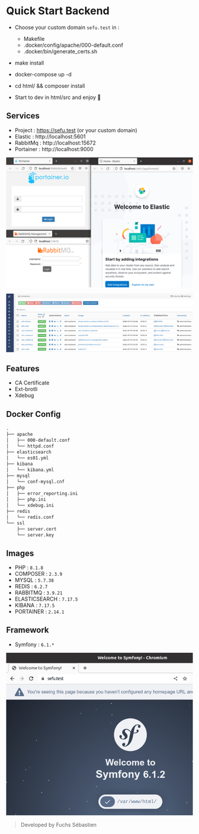 # Quick Start Backend

- Choose your custom domain `sefu.test` in :
  * Makefile
  * .docker/config/apache/000-default.conf
  * .docker/bin/generate_certs.sh
- make install
- docker-compose up -d
- cd html/ && composer install

- Start to dev in html/src and enjoy :zany_face:

## Services

- Project : https://sefu.test (or your custom domain)
- Elastic : http://localhost:5601
- RabbitMq : http://localhost:15672
- Portainer : http://localhost:9000

![services](./.docker/assets/services.png)

![services](./.docker/assets/containers.png)

## Features

- CA Certificate
- Ext-brotli
- Xdebug

## Docker Config

```shell
.
├── apache
│   ├── 000-default.conf
│   └── httpd.conf
├── elasticsearch
│   └── es01.yml
├── kibana
│   └── kibana.yml
├── mysql
│   └── conf-mysql.cnf
├── php
│   ├── error_reporting.ini
│   ├── php.ini
│   └── xdebug.ini
├── redis
│   └── redis.conf
└── ssl
    ├── server.cert
    └── server.key

```

## Images

- PHP : `8.1.8`
- COMPOSER : `2.3.9`
- MYSQL : `5.7.38`
- REDIS : `6.2.7`
- RABBITMQ : `3.9.21`
- ELASTICSEARCH : `7.17.5`
- KIBANA : `7.17.5`
- PORTAINER : `2.14.1`

## Framework

- Symfony : `6.1.*`

![services](./.docker/assets/symfony-sample.png)

> Developed by Fuchs Sébastien